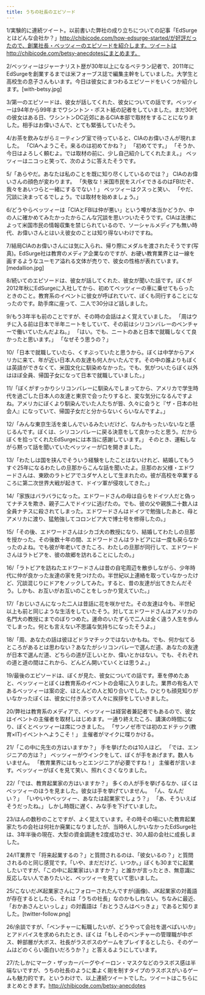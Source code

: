 ```yaml
---
title: うちの社長のエピソード
---
```


1/実験的に連続ツイート。以前書いた弊社の成り立ちについての記事「EdSurgeとはどんな会社か？」http://chibicode.com/how-edsurge-started/が好評だったので、創業社長・ベッツィーのエピソードを紹介します。ツイートはhttp://chibicode.com/betsy-anecdotesにまとめます。

2/ベッツィーはジャーナリスト歴が30年以上になるベテラン記者で、2011年にEdSurgeを創業するまでは米フォーブス誌で編集主幹をしていました。大学生と高校生の息子さんもいます。今日は彼女にまつわるエピソードをいくつか紹介します。[with-betsy.jpg]

3/第一のエピソードは、彼女が話してくれた、彼女についての話です。ベッツィーは94年から99年までワシントン・ポスト紙の記者をしていました。まだ30代の彼女はある日、ワシントンDC近郊にあるCIA本部で取材をすることになりました。相手はお偉いさんで、とても緊張していたそう。

4/お茶を飲みながらミーティング室で待っていると、CIAのお偉いさんが現れました。
「CIAへようこそ。来るのは初めてかね？」
「初めてです。」
「そうか、今日はよろしく頼むよ。では取材の前に、少し自己紹介してくれたまえ。」
ベッツィーはニコっと笑って、次のように答えたそうです。

5/「あらやだ。あなたは私のことを既に知り尽くしているのでは？」
CIAのお偉いさんの顔色が変わります。
「失敬な！米国市民をスパイできるのはFBIだぞ、我々をあいつらと一緒にするでない！」
ベッツィーはクスっと笑い、
「やだ、冗談に決まってるでしょう。では取材を始めましょう。」

6/どうやらベッツィーは「CIAとFBIは仲が悪い」という噂が本当かどうか、中の人に確かめてみたかったからこんな冗談を思いついたそうです。CIAは法律によって米国市民の情報収集を禁じられているので、ソーシャルメディアも無い時代、お偉いさんとはいえ彼女のことは知り得ないわけですね。

7/結局CIAのお偉いさんには気に入られ、帰り際にメダルを渡されたそうです(写真)。EdSurge社は教育のメディア企業なのですが、お硬い教育業界とは一線を画するようなユーモア溢れる文体が売りで、彼女の性格が表れています。[medallion.jpg]

8/続いてのエピソードは、彼女が話してくれた、彼女が聞いた話です。ぼくが2012年秋にEdSurgeに入社してから、初めてベッツィーの車に乗せてもらったときのこと。教育系のイベントに彼女が呼ばれていて、ぼくも同行することになったのです。助手席に座って、二人で30分ほど話しました。

9/もう3年半も前のことですが、その時の会話はよく覚えていました。
「周はウチに入る前は日本で半年ニートをしていて、その前はシリコンバレーのベンチャーで働いていたんだよね。」
「はい。でも、ニートのあと日本で就職しなくて良かったと思います。」
「なぜそう思うの？」

10/「日本で就職していたら、くすぶっていたと思うから。ぼくは中学からアメリカに来て、年が近い日本人の友達も何人かいたんです。その中の誰よりもぼくは英語ができなくて、米国文化に馴染めなかった。でも、気がついたらぼく以外はほぼ全員、帰国子女になって日本で就職していました。」

11/「ぼくがすっかりシリコンバレーに馴染んでしまってから、アメリカで学生時代を過ごした日本人の友達と東京で会ったりすると、変な気分になるんですよね。アメリカにぼくより馴染んでいた人たちが皆、久々に会うと『ザ・日本の社会人』になっていて、帰国子女だと分からないくらいなんですよ。」

12/「みんな東京生活を楽しんでいるみたいだけど、なんかもったいないなと感じるんです。ぼくは、シリコンバレーに戻る決意をして良かったと思う。だからぼくを拾ってくれたEdSurgeには本当に感謝しています。」
そのとき、運転しながら黙って話を聞いていたベッツィーが口を開きました。

13/「わたしは国を挟んでそういう経験をしたことはないけれど、結婚してもうすぐ25年になるわたしの旦那からこんな話を聞いたよ。旦那のお父様・エドワードさんは、東欧のラトビアでユダヤ人として生まれたの。彼が高校を卒業するころに第二次世界大戦が起きて、ドイツ軍が侵攻してきた。」

14/「家族はバラバラになった。エドワードさんの母は自らをドイツ人だと偽ってナチスを欺き、親子二人でドイツに逃げたの。でも、彼の父や親族二十数人は全員ナチスに殺されてしまった。エドワードさんはドイツで勉強したあと、母とアメリカに渡り、猛勉強してコロンビア大で博士号を修得したの。」

15/「その後、エドワードさんはシカゴ大の教授になり、結婚してわたしの旦那を授かった。その後数十年の間、エドワードさんはラトビアには一度も戻らなかったのよね。でも彼が年老いてきたころ、わたしの旦那が同行して、エドワードさんはラトビアを、彼の故郷を訪れることにしたの。」

16/「ラトビアを訪ねたエドワードさんは昔の自宅周辺を散歩しながら、少年時代に仲が良かった友達の家を見つけたの。半世紀以上連絡を取っていなかったけど、冗談混じりにドアをノックしてみた。すると、昔の友達が出てきたんだそう。しかも、お互いがお互いのことをしっかり覚えていた。」

17/「おじいさんになった二人は昔話に花を咲かせた。その友達は今も、半世紀以上も前と同じような生活をしていたそう。対してエドワードさんはアメリカの名門大の教授にまでのぼりつめた。運命のいたずらで二人は全く違う人生を歩んでしまった。何とも言えない不思議な気持ちになったそうよ。」

18/「周、あなたの話は彼ほどドラマチックではないかもね。でも、何か似てるところがあるとは思わない？あなたがシリコンバレーで選んだ道、あなたの友達が日本で選んだ道、どちらの道が正しいとか、偉いとかはない。でも、それぞれの道と道の間はこれから、どんどん開いていくとは思うよ。」

19/最後のエピソードは、ぼくが見た、彼女についての話です。車を停めたあと、ベッツィーとぼくは教育系のイベントの会場に入りました。業界の有名人であるベッツィーは案の定、ほとんどの人と知り合いでした。ひとりも顔見知りがいなかったぼくは、彼女に付き添って人々に挨拶をしていきました。

20/弊社は教育系のメディアで、ベッツィーは経営者兼記者でもあるので、彼女はイベントの主催者を取材しはじめます。一通り終えたころ、講演の時間になり、ぼくとベッツィーは席につきました。
「サンノゼ市では初のエドテック(教育×IT)イベントへようこそ！」
主催者がマイクに喋りかける。

21/「この中に先生の方はいますか？」
手を挙げたのは10人ほど。
「では、エンジニアの方は？」
ベッツィーがウインクをして、ぼくが手をあげます。数人もいません。
「教育業界にはもっとエンジニアが必要ですね！」
主催者が言います。ベッツィーがぼくを見て笑い、照れくさくなりました。

22/「では、教育起業家の方はいますか？」
多くの人が手を挙げるなか、ぼくはベッツィーのほうを見ました。彼女は手を挙げていません。
「ん、なんだい？」
「いやいやベッツィー、あなたは起業家でしょう？」
「あ、そういえばそうだったね。」
しかし時既に遅く、みな手を下げていました。

23/ほんの数秒のことですが、よく覚えています。その時その場にいた教育起業家たちの会社は何社か廃業になりましたが、当時6人しかいなかったEdSurge社は、3年半後の現在、大型の資金調達を2度成功させ、30人超の会社に成長しました。

24/IT業界で「将来起業するの？」と質問されるのは、「彼女いるの？」と質問されるのと同じ感覚です。「いや、まだだけど、いつか。」ぼくも30までに起業したいですが、「この中に起業家はいますか？」と誰かが言ったとき、無意識に反応しない人でありたいと、ベッツィーを見ていて思いました。

25/こないだJK起業家さんにフォローされたんですが(画像)、JK起業家の対義語が存在するとしたら、それは「うちの社長」なのかもしれない。ちなみに最近、「おかあさんといっしょ」の対義語は「おとうさんはべっきょ」であると知りました。[twitter-follow.png]

26/余談ですが、「ベンチャーに転職したいが、どうやって会社を選べばいいか」とアドバイスを求められたとき、ぼくは「もしそのベンチャーの管理職が中ボス、幹部層が大ボス、社長がラスボスのゲームをプレイするとしたら、そのゲームはどのくらい面白いだろうか？」と答えるようにしています。

27/たしかにマーク・ザッカーバーグやイーロン・マスクなどのラスボス感は半端ないですが、うちの社長のように柔よく剛を制すタイプのラスボスがいるゲームも魅力的です。というわけで、以上連続ツイートでした。ツイートはこちらにまとめときます。http://chibicode.com/betsy-anecdotes
